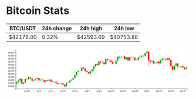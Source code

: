 # Bitcoin Stats

BTC/USDT|24h change|24h high|24h low|
|---|---|---|---|
|$42178.00|0.32%|$42593.69|$40753.88|

<img src="./chart.svg">
